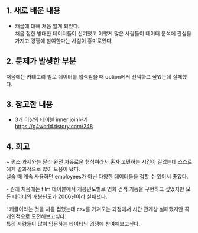 ## 1. 새로 배운 내용

+ 캐글에 대해 처음 알게 되었다.  
처음 접한 방대한 데이터들이 신기했고 이렇게 많은 사람들이 데이터 분석에 관심을 가지고 경쟁에 참여한다는 사실이 흥미로웠다.

## 2. 문제가 발생한 부분  
처음에는 카테고리 별로 데이터를 입력받을 때 option에서 선택하고 싶었는데 실패했다.

## 3. 참고한 내용
+ 3개 이상의 테이블 inner join하기  
https://g4world.tistory.com/248

## 4. 회고
\+ 평소 과제와는 달리 완전 자유로운 형식이라서 혼자 고민하는 시간이 길었는데 스스로에게 결과적으로 많이 도움이 됐다.    
실습 때 계속 사용하던 employees가 아닌 다양한 데이터들을 접할 수 있어서 좋았다.

\- 원래 처음에는 film 테이블에서 개봉년도별로 영화 검색 기능을 구현하고 싶었지만 모든 데이터의 개봉년도가 2006년이라 실패했다.

\! 캐글이라는 것을 처음 접했는데 csv를 가져오는 과정에서 시간 관계상 실패했지만 꼭 개인적으로 도전해보고싶다.  
특히 사람들이 많이 입문하는 타이타닉 경쟁에 참여해보고싶다.
